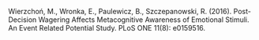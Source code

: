 ﻿---
layout: post
date:   2016-01-07 09:00:00
link: http://journals.plos.org/plosone/article?id=10.1371/journal.pone.0159516
categories: article
year: 2016
---

Wierzchoń, M., Wronka, E., Paulewicz, B., Szczepanowski, R. (2016). Post-Decision Wagering Affects Metacognitive Awareness of Emotional Stimuli. An Event Related Potential Study. PLoS ONE 11(8): e0159516.
